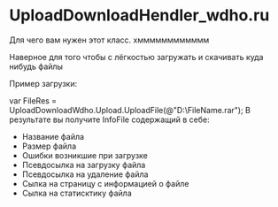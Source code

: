 # UploadDownloadHendler_wdho.ru
 Для чего вам нужен этот класс. хмммммммммммм 

Наверное для того чтобы с лёгкостью загружать и скачивать куда нибудь файлы 

Пример загрузки:

 var FileRes = UploadDownloadWdho.Upload.UploadFile(@"D:\FileName.rar");
 В результате вы получите InfoFile содержащий в себе:
 * Название файла
 * Размер файла
 * Ошибки возникшие при загрузке
 * Псевдосылка на загрузку файла
 * Псевдосылка на удаление файла
 * Сылка на страницу с информацией о файле
 * Сылка на статисктику файла
